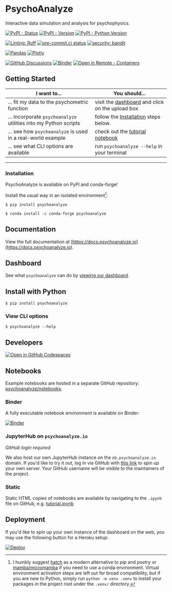 # PsychoAnalyze

Interactive data simulation and analysis for psychophysics.

[![PyPI - Status](https://img.shields.io/pypi/status/psychoanalyze)](https://pypi.org/project/psychoanalyze/)
[![PyPI - Version](https://img.shields.io/pypi/v/psychoanalyze)](https://pypi.org/project/psychoanalyze/)
[![PyPI - Python Version](https://img.shields.io/pypi/pyversions/psychoanalyze)](https://pypi.org/project/psychoanalyze/)

[![Linting: Ruff](https://img.shields.io/endpoint?url=https://raw.githubusercontent.com/charliermarsh/ruff/main/assets/badge/v2.json)](https://github.com/astral-sh/ruff)
[![pre-commit.ci status](https://results.pre-commit.ci/badge/github/psychoanalyze/psychoanalyze/main.svg)](https://results.pre-commit.ci/latest/github/psychoanalyze/psychoanalyze/main)
[![security: bandit](https://img.shields.io/badge/security-bandit-yellow.svg)](https://github.com/PyCQA/bandit)

[![Pandas](https://img.shields.io/badge/pandas-%23150458.svg?logo=pandas&logoColor=white)](https://pandas.pydata.org/docs/user_guide/index.html#user-guide)
[![Plotly](https://img.shields.io/badge/Plotly-%233F4F75.svg?logo=plotly&logoColor=white)](https://psychoanalyze.io)

[![GitHub Discussions](https://img.shields.io/github/discussions/psychoanalyze/psychoanalyze)](https://github.com/orgs/psychoanalyze/discussions)
[![Binder](https://mybinder.org/badge_logo.svg)](https://mybinder.org/v2/gh/psychoanalyze/notebooks/main?urlpath=git-pull%3Frepo%3Dhttps%253A%252F%252Fgithub.com%252Fpsychoanalyze%252Fnotebooks%26urlpath%3Dlab%252Ftree%252Fnotebooks%252Ftutorial.ipynb%26branch%3Dmain)
[![Open in Remote - Containers](https://img.shields.io/static/v1?label=Remote%20-%20Containers&message=Open&color=blue&logo=visualstudiocode)](https://vscode.dev/redirect?url=vscode://ms-vscode-remote.remote-containers/cloneInVolume?url=https://github.com/psychoanalyze/psychoanalyze)

## Getting Started

| I want to... | You should... |
| ------------ | ------------- |
| ... fit my data to the psychometric function |  visit the [dashboard](https://psychoanalzye.io) and click on the upload box |
| ... incorporate `psychoanalyze` utilities into my Python scripts |  follow the [Installation](#installation) steps below. |
| ... see how `psychoanalyze` is used in a real-world example |  check out the [tutorial notebook](repository) |
| ... see what CLI options are available |  run `psychoanalyze --help` in your terminal|

---

### Installation

PsychoAnalyze is available on PyPI and conda-forge!

Install the usual way in an isolated environment[^1]:

```console
$ pip install psychoanalyze
```

```console
$ conda install -c conda-forge psychoanalyze
```

[^1]: I humbly suggest [hatch](https://hatch.pypa.io/latest/why/) as a modern alternative to *pip* and *poetry* or [mamba/micromamba](https://mamba.readthedocs.io/en/latest/index.html) if you need to use a conda environment. Virtual environment activation steps are left out for broad compatibility, but if you are new to Python, simply run `python -m venv .venv` to install your packages in the project root under the `.venv/` directory.

## Documentation
View the full documentation at [https://docs.psychoanalyze.io](https://docs.psychoanalyze.io).

## Dashboard
See what `psychoanalyze` can do by [viewing our dashboard](https://psychoanalyze.io/).

## Install with Python
```console
$ pip install psychoanalyze
```

### View CLI options
```console
$ psychoanalyze --help
```

## Developers
[![Open in GitHub Codespaces](https://github.com/codespaces/badge.svg)](https://codespaces.new/psychoanalyze/psychoanalyze?quickstart=1)

## Notebooks

Example notebooks are hosted in a separate GitHub repository: [psychoanalyze/notebooks](https://github.com/psychoanalyze/notebooks).

### Binder

A fully executable notebook environment is available on Binder:

[![Binder](https://mybinder.org/badge_logo.svg)](https://mybinder.org/v2/gh/psychoanalyze/notebooks/main?urlpath=git-pull%3Frepo%3Dhttps%253A%252F%252Fgithub.com%252Fpsychoanalyze%252Fnotebooks%26urlpath%3Dlab%252Ftree%252Fnotebooks%252Ftutorial.ipynb%26branch%3Dmain)

### JupyterHub on `psychoanalyze.io`

*GitHub login required*

We also host our own JupyterHub instance on the `nb.psychoanalyze.io` domain. If you'd like to try it out, log in via GitHub with [this link](https://nb.psychoanalyze.io/hub/user-redirect/git-pull?repo=https%3A%2F%2Fgithub.com%2Fpsychoanalyze%2Fnotebooks&urlpath=lab%2Ftree%2Fnotebooks%2Ftutorial.ipynb&branch=main) to spin up your own server.  Your GitHub username will be visible to the maintainers of the project.

### Static

Static HTML copies of notebooks are available by navigating to the `.ipynb` file on GitHub, e.g. [tutorial.ipynb](https://github.com/psychoanalyze/notebooks/blob/main/tutorial.ipynb)

## Deployment

If you'd like to spin up your own instance of the dashboard on the web, you may  use the following button for a Heroku setup:

[![Deploy](https://www.herokucdn.com/deploy/button.svg)](https://heroku.com/deploy?template=https://github.com/heroku/node-js-getting-started)
